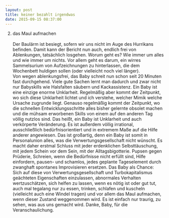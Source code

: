 ```yaml
---
layout: post
title: keiner bezahlt irgendwas
date: 2015-09-15 08:37:00
---
```


2. das Maul aufmachen<br><br>
Der Baulärm ist besiegt, sofern wir uns nicht im Auge des Hurrikans befinden. Damit kann der Bericht nun auch, endlich frei von Ablenkungen, tatsächlich losgehen. Worum geht es? Wie immer um alles und wie immer um nichts. Vor allem geht es darum, ein wirres Sammelsurium von Aufzeichnungen zu hinterlassen, die dem Wochenbett huldigen sollen (oder vielleicht noch viel länger). <br>
Von wegen ablenkungsfrei, das Baby schreit nun schon seit 20 Minuten fast durchgehend. Viele gute Sachen lernt man dadurch und zwar nicht nur Babyskills wie Halsfalten säubern und Kackassistenz. Ein Baby ist eine einzige enorme Unklarheit. Regelmäßig aber kommt der Zeitpunkt, wo sich diese Unklarheit lichtet und ich verstehe, welcher Mimik welche Ursache zugrunde liegt. Genauso regelmäßig kommt der Zeitpunkt, wo die schnellen Entwicklungsschritte alles bisher gelernte obsolet machen und die mühsam erworbenen Skills von einem auf den anderen Tag völlig nutzlos sind. Das heißt, ein Baby ist Unklarheit und auch verkörperte Veränderung. Es ist außerdem völlig irrational, ausschließlich bedürfnisorientiert und in extremem Maße auf die Hilfe anderer angewiesen. Das ist großartig, denn ein Baby ist somit in Personalunion alles, was die Verwertungsgesellschaft nicht wünscht. Es macht daher erstmal Schluss mit jeder erdenklichen Selbsttäuschung, mit jedem Schein vor dem Sein, mit der Alltagsbigotterie. Pupsen gegen Prüderie, Schreien, wenn die Bedürfnisse nicht erfüllt sind, Hilfe einfordern, pausen- und schamlos, jedes geplante Tageselement durch zwanghaft spontanes Improvisieren ersetzen. Das Baby als Chance: Sich auf diese von Verwertungsgesellschaft und Turbokapitalismus geächteten Eigenschaften einzulassen, abnormales Verhalten wertzuschätzen, sich helfen zu lassen, wenn es nötig ist oder gut tut, auch mal tegalang nur zu essen, trinken, schlafen und kuscheln (vielleicht auch eine Windel tragen) und vor allem das Maul aufmachen, wenn dieser Zustand weggenommen wird. Es ist einfach nur traurig, zu sehen, was aus uns gemacht wird. Danke, Baby, für die Veranschaulichung.
